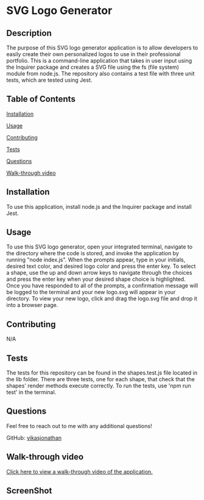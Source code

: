 # SVG Logo Generator     

  ## Description

  The purpose of this SVG logo generator application is to allow developers to easily create their own personalized logos to use in their professional portfolio. This is a command-line application that takes in user input using the Inquirer package and creates a SVG file using the fs (file system) module from node.js. The repository also contains a test file with three unit tests, which are tested using Jest.

  ## Table of Contents

  [Installation](#installation)

  [Usage](#usage)

 
  [Contributing](#contributing)

  [Tests](#tests)

  [Questions](#questions)

  [Walk-through video](#video)

  ## Installation <a id="installation"></a>

  To use this application, install node.js and the Inquirer package and install Jest.

  ## Usage <a id="usage"></a>

  To use this SVG logo generator, open your integrated terminal, navigate to the directory where the code is stored, and invoke the application by running "node index.js". When the prompts appear, type in your initials, desired text color, and desired logo color and press the enter key. To select a shape, use the up and down arrow keys to navigate through the choices and press the enter key when your desired shape choice is highlighted. Once you have responded to all of the prompts, a confirmation message will be logged to the terminal and your new logo.svg will appear in your directory. To view your new logo, click and drag the logo.svg file and drop it into a browser page. 

  

  ## Contributing <a id="contributing"></a>

  N/A

  ## Tests <a id="tests"></a>

  The tests for this repository can be found in the shapes.test.js file located in the lib folder. There are three tests, one for each shape, that check that the shapes' render methods execute correctly. To run the tests, use 'npm run test' in the terminal.

  ## Questions <a id="questions"></a>

  Feel free to reach out to me with any additional questions!

  GitHub: <a href="https://github.com/vikasjonathan"> vikasjonathan</a>

  ## Walk-through video <a id="video"></a>

  <a href="https://drive.google.com/file/d/1e7h5h6k_iY4D3mNg9yUT7hXgOnbYUDSe/view">Click here to view a walk-through video of the application.</a>

  ## ScreenShot 
  